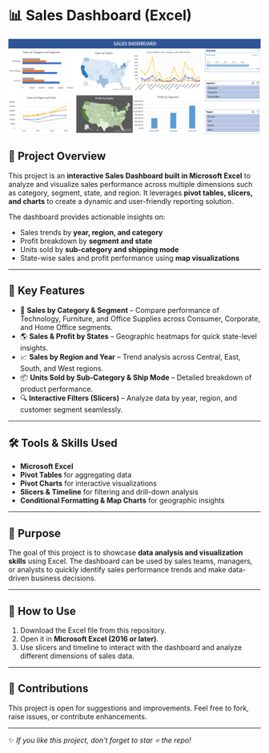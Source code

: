 # 📊 Sales Dashboard (Excel)

<img src="./Sales_Dashboard_SS.png" alt="Sales Dashboard Screenshot" width="950px"/>

## 🚀 Project Overview
This project is an **interactive Sales Dashboard built in Microsoft Excel** to analyze and visualize sales performance across multiple dimensions such as category, segment, state, and region. It leverages **pivot tables, slicers, and charts** to create a dynamic and user-friendly reporting solution.  

The dashboard provides actionable insights on:
- Sales trends by **year, region, and category**
- Profit breakdown by **segment and state**
- Units sold by **sub-category and shipping mode**
- State-wise sales and profit performance using **map visualizations**

---

## 🔑 Key Features
- 📂 **Sales by Category & Segment** – Compare performance of Technology, Furniture, and Office Supplies across Consumer, Corporate, and Home Office segments.  
- 🌎 **Sales & Profit by States** – Geographic heatmaps for quick state-level insights.  
- 📈 **Sales by Region and Year** – Trend analysis across Central, East, South, and West regions.  
- 📦 **Units Sold by Sub-Category & Ship Mode** – Detailed breakdown of product performance.  
- 🔍 **Interactive Filters (Slicers)** – Analyze data by year, region, and customer segment seamlessly.  

---

## 🛠️ Tools & Skills Used
- **Microsoft Excel**  
- **Pivot Tables** for aggregating data  
- **Pivot Charts** for interactive visualizations  
- **Slicers & Timeline** for filtering and drill-down analysis  
- **Conditional Formatting & Map Charts** for geographic insights  

---

## 🎯 Purpose
The goal of this project is to showcase **data analysis and visualization skills** using Excel. The dashboard can be used by sales teams, managers, or analysts to quickly identify sales performance trends and make data-driven business decisions.  

---

## 📌 How to Use
1. Download the Excel file from this repository.  
2. Open it in **Microsoft Excel (2016 or later)**.  
3. Use slicers and timeline to interact with the dashboard and analyze different dimensions of sales data.  

---

## 🤝 Contributions
This project is open for suggestions and improvements. Feel free to fork, raise issues, or contribute enhancements.  

---

✨ *If you like this project, don’t forget to star ⭐ the repo!*  
